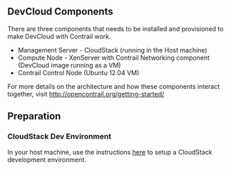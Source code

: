 ## DevCloud Components
There are three components that needs to be installed and provisioned to make DevCloud with Contrail work.
* Management Server - CloudStack (running in the Host machine)
* Compute Node - XenServer with Contrail Networking component (DevCloud image running as a VM)
* Contrail Control Node (Ubuntu 12.04 VM)

For more details on the architecture and how these components interact together, visit http://opencontrail.org/getting-started/

## Preparation
### CloudStack Dev Environment
In your host machine, use the instructions [here](https://cwiki.apache.org/confluence/display/CLOUDSTACK/Setting+up+CloudStack+Development+Environment) to setup a CloudStack development environment.


